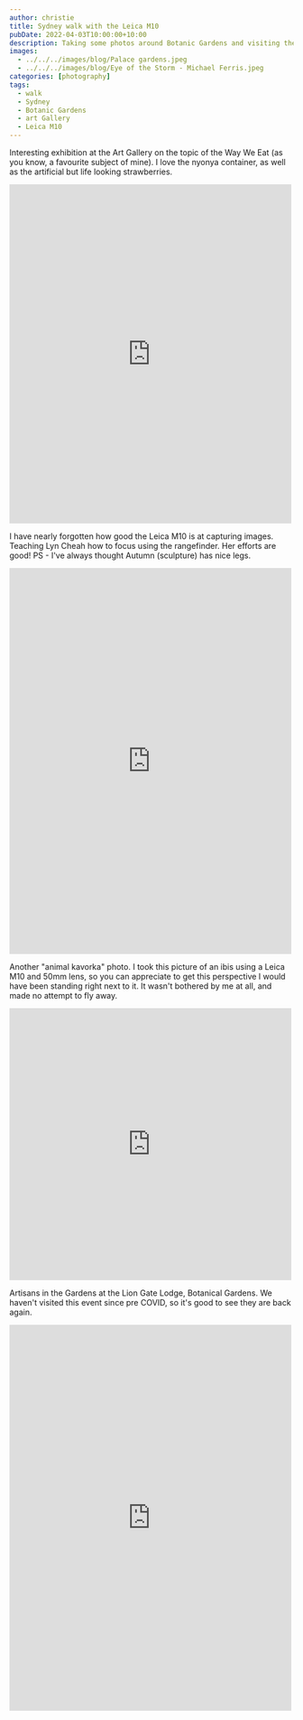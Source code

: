 ```yaml
---
author: christie
title: Sydney walk with the Leica M10
pubDate: 2022-04-03T10:00:00+10:00
description: Taking some photos around Botanic Gardens and visiting the Art Gallery
images:
  - ../../../images/blog/Palace gardens.jpeg
  - ../../../images/blog/Eye of the Storm - Michael Ferris.jpeg
categories: [photography]
tags:
  - walk
  - Sydney
  - Botanic Gardens
  - art Gallery
  - Leica M10
---
```


Interesting exhibition at the Art Gallery on the topic of the Way We Eat (as you know, a favourite subject of mine). I love the nyonya container, as well as the artificial but life looking strawberries.

<iframe src="https://www.facebook.com/plugins/post.php?href=https%3A%2F%2Fwww.facebook.com%2Fchris1.tham%2Fposts%2Fpfbid0HoP3LiVSQ1NBYWUa1xiXosKWyqRrJqdRoDjA14hJDXR5Ug6FdYYDNCddg4fWeMW3l&show_text=true&width=500" width="500" height="601" style="border:none;overflow:hidden" scrolling="no" frameborder="0" allowfullscreen="true" allow="autoplay; clipboard-write; encrypted-media; picture-in-picture; web-share"></iframe>

I have nearly forgotten how good the Leica M10 is at capturing images. Teaching Lyn Cheah how to focus using the rangefinder. Her efforts are good! PS - I've always thought Autumn (sculpture) has nice legs.

<iframe src="https://www.facebook.com/plugins/post.php?href=https%3A%2F%2Fwww.facebook.com%2Fchris1.tham%2Fposts%2Fpfbid023wvzqXZMPFwFCJtXPqBo9k9KjqKyXhFYKUrBQjM8sVMN7RZnNmyRDcKTu44JmQol&show_text=true&width=500" width="500" height="684" style="border:none;overflow:hidden" scrolling="no" frameborder="0" allowfullscreen="true" allow="autoplay; clipboard-write; encrypted-media; picture-in-picture; web-share"></iframe>

Another "animal kavorka" photo. I took this picture of an ibis using a Leica M10 and 50mm lens, so you can appreciate to get this perspective I would have been standing right next to it. It wasn't bothered by me at all, and made no attempt to fly away.

<iframe src="https://www.facebook.com/plugins/post.php?href=https%3A%2F%2Fwww.facebook.com%2Fchris1.tham%2Fposts%2Fpfbid0Jjz8k3rkacsmBsZFbKr4AziDWzprxpoRB26K4cUNSE65vxfbwt4Gt29UwQVuW5gxl&show_text=true&width=500" width="500" height="482" style="border:none;overflow:hidden" scrolling="no" frameborder="0" allowfullscreen="true" allow="autoplay; clipboard-write; encrypted-media; picture-in-picture; web-share"></iframe>

Artisans in the Gardens at the Lion Gate Lodge, Botanical Gardens. We haven't visited this event since pre COVID, so it's good to see they are back again.

<iframe src="https://www.facebook.com/plugins/post.php?href=https%3A%2F%2Fwww.facebook.com%2Fchris1.tham%2Fposts%2Fpfbid0BGe5ms52p24tbXyJvXTQiKrDb38ZLzqiYCDd9Pzw36FaCdonDQZB2wAgx9KgF5tml&show_text=true&width=500" width="500" height="684" style="border:none;overflow:hidden" scrolling="no" frameborder="0" allowfullscreen="true" allow="autoplay; clipboard-write; encrypted-media; picture-in-picture; web-share"></iframe>
